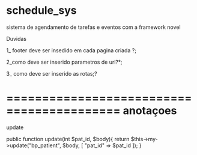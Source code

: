 # schedule_sys

sistema de agendamento de tarefas e eventos com a framework novel

Duvidas

1\_ footer deve ser insedido em cada pagina criada ?;

2_como deve ser inserido parametros de url?°;

3\_ como deve ser inserido as rotas;?

==========================================
anotaçoes
==========================================

update

public function update(int $pat_id, $body){
return $this->my->update("bp_patient", $body, [
"pat_id" => $pat_id
]);
}

